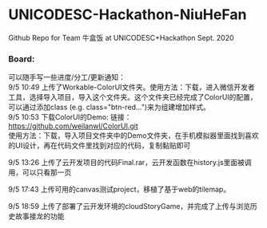 # UNICODESC-Hackathon-NiuHeFan
Github Repo for Team 牛盒饭 at UNICODESC+Hackathon Sept. 2020

### Board:
可以随手写一些进度/分工/更新通知：   
9/5 10:49 上传了Workable-ColorUI文件夹。使用方法：下载，进入微信开发者工具，选择导入项目，导入这个文件夹。这个文件夹已经完成了ColorUI的配置，可以通过添加class (e.g. class="btn-red...")来为组建增加样式。    
9/5 10:53 下载ColorUI的Demo: 链接：https://github.com/weilanwl/ColorUI.git  
使用方法：下载，导入项目文件夹中的Demo文件夹，在手机模拟器里面找到喜欢的UI设计，再在代码文件里找到对应的代码，复制黏贴即可  
  
9/5 13:26 上传了云开发项目的代码Final.rar，云开发函数在history.js里面被调用，可以只看那一页

9/5 17:43 上传可用的canvas测试project，移植了基于web的tilemap。  
   
9/5 18:59 上传了部署了云开发环境的cloudStoryGame，并完成了上传与浏览历史故事接龙的功能
